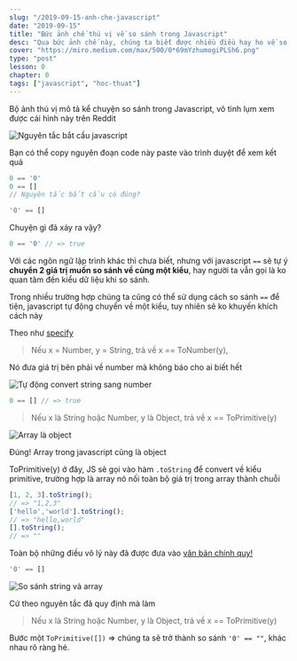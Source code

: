 ```yaml
---
slug: "/2019-09-15-anh-che-javascript"
date: "2019-09-15"
title: "Bức ảnh chế thú vị về so sánh trong Javascript"
desc: "Qua bức ảnh chế này, chúng ta biết được nhiều điều hay ho về so sánh trong javascript"
cover: "https://miro.medium.com/max/500/0*69mYzhumogiPLSh6.png"
type: "post"
lesson: 0
chapter: 0
tags: ["javascript", "hoc-thuat"]
---
```



Bộ ảnh thú vị mô tả kể chuyện so sánh trong Javascript, vô tình lụm xem được cái hình này trên Reddit

![Nguyên tắc bắt cầu javascript](https://miro.medium.com/max/500/0*kjcbVX8Y9TFoHGDO.png)


Bạn có thể copy nguyên đoạn code này paste vào trình duyệt để xem kết quả

```js
0 == '0'
0 == []
// Nguyên tắc bắt cầu có đúng?

'0' == []
```

Chuyện gì đã xảy ra vậy?

```js
0 == '0' // => true
```

Với các ngôn ngữ lập trình khác thì chưa biết, nhưng với javascript `==` sẽ tự ý **chuyển 2 giá trị muốn so sánh về cùng một kiểu**, hay người ta vẫn gọi là ko quan tâm đến kiểu dữ liệu khi so sánh.

Trong nhiều trường hợp chúng ta cũng có thể sử dụng cách so sánh `==` để tiện, javascript tự động chuyển về một kiểu, tuy nhiên sẽ ko khuyến khích cách này

Theo như [specify](https://www.ecma-international.org/ecma-262/5.1/#sec-11.9.3)

> Nếu x = Number, y = String, trả về x == ToNumber(y),

Nó đưa giá trị bên phải về number mà không báo cho ai biết hết

![Tự động convert string sang number](https://miro.medium.com/max/581/0*njs7mQoUYjWG13Sm.jpeg)

```js
0 == [] // => true
```

> Nếu x là String hoặc Number, y là Object, trả về x == ToPrimitive(y)

![Array là object](https://miro.medium.com/max/618/0*qN97ouGakJx0Gthb.jpg)

Đúng! Array trong javascript cũng là object

ToPrimitive(y) ở đây, JS sẽ gọi vào hàm `.toString` để convert về kiểu primitive, trường hợp là array nó nối toàn bộ giá trị trong array thành chuỗi

```js
[1, 2, 3].toString();
// => "1,2,3"
['hello','world'].toString();
// => "hello,world"
[].toString();
// => ""
```

Toàn bộ những điều vô lý này đã được đưa vào [văn bản chính quy!](https://www.ecma-international.org/ecma-262/5.1/#sec-8.12.8)

```js
'0' == []
```

![So sánh string và array](https://miro.medium.com/max/500/0*69mYzhumogiPLSh6.png)

Cứ theo nguyên tắc đã quy định mà làm

> Nếu x là String hoặc Number, y là Object, trả về x == ToPrimitive(y)

Bước một `ToPrimitive([])` => chúng ta sẽ trở thành so sánh `'0' == ""`, khác nhau rõ ràng hé.
